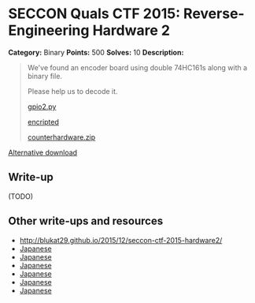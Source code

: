 # SECCON Quals CTF 2015: Reverse-Engineering Hardware 2

**Category:** Binary
**Points:** 500
**Solves:** 10
**Description:**

> We've found an encoder board using double 74HC161s along with a binary file.
> 
> Please help us to decode it.
> 
> [gpio2.py](./gpio2.py)
> 
> [encripted](./encripted)
> 
> [counterhardware.zip](https://github.com/SECCON/SECCON2015_online_CTF/blob/master/Binary/500_Reverse-Engineering%20Hardware%202/counterhardware.zip)

[Alternative download](https://mega.nz/#!6EdBDSwb)

## Write-up

(TODO)

## Other write-ups and resources

* <http://blukat29.github.io/2015/12/seccon-ctf-2015-hardware2/>
* [Japanese](https://github.com/hideyuki/SECCON-2015-Online-CTF-Writeup/tree/master/Reverse-Engineering-Hardware-2)
* [Japanese](https://hackmd.io/s/EylxpX2Ve)
* [Japanese](http://d.hatena.ne.jp/waidotto/20151206/1449409523)
* [Japanese](http://tech.beatrobo.com/blog/2015/12/06/seccon-2015-online-ctf-writeup/)
* [Japanese](http://amiq11.tumblr.com/post/134657262324/seccon2015-writeup-eeic-advent-calendar-day-6)
* [Japanese](http://www.iridoatelier.net/sb/log/eid269.html)
